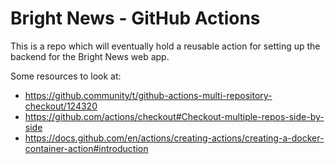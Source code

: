 # Bright News - GitHub Actions

This is a repo which will eventually hold a reusable action for setting up the backend for the Bright News web app.

Some resources to look at:

- <https://github.community/t/github-actions-multi-repository-checkout/124320>
- <https://github.com/actions/checkout#Checkout-multiple-repos-side-by-side>
- <https://docs.github.com/en/actions/creating-actions/creating-a-docker-container-action#introduction>
